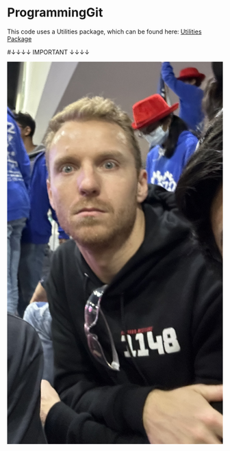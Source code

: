 # ProgrammingGit

This code uses a Utilities package, which can be found here: [Utilities Package](https://github.com/Veeeeeee7/Utilities-Package)

#&darr;&darr;&darr;&darr; IMPORTANT &darr;&darr;&darr;&darr;

![ANDREW](ANDREW.jpg)
